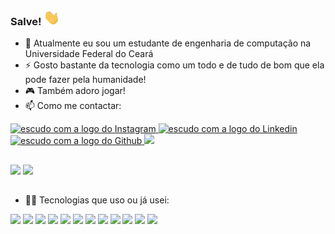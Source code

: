### Salve! <img src="https://raw.githubusercontent.com/ABSphreak/ABSphreak/master/gifs/Hi.gif" height=25px/>

<!--
**VicMatteus/VicMatteus** is a ✨ _special_ ✨ repository because its `README.md` (this file) appears on your GitHub profile.
Here are some ideas to get you started:
- 🔭 I’m currently working on ...
- 🌱 I’m currently learning ...
- 👯 I’m looking to collaborate on ...
- 🤔 I’m looking for help with ...
- 💬 Ask me about ...
- 📫 How to reach me: ...
- 😄 Pronouns: ...
- ⚡ Fun fact: ...
-->

- 🌱 Atualmente eu sou um estudante de engenharia de computação na Universidade Federal do Ceará
- ⚡ Gosto bastante da tecnologia como um todo e de tudo de bom que ela pode fazer pela humanidade!
- 🎮 Também adoro jogar!
- 📫 Como me contactar: 
<a href="https://www.instagram.com/v.matteu/"> 
  <img src = "https://img.shields.io/badge/Instagram-E4405F?style=for-the-badge&logo=instagram&logoColor=white" alt="escudo com a logo do Instagram">
</a>
<a href="http://www.linkedin.com/in/vitor-mateus-computer-engineering-stdt"> 
  <img src = "https://img.shields.io/badge/LinkedIn-0077B5?style=for-the-badge&logo=linkedin&logoColor=white" alt="escudo com a logo do Linkedin">
</a>
<a href="https://github.com/VicMatteus"> 
  <img src = "https://img.shields.io/badge/GitHub-100000?style=for-the-badge&logo=github&logoColor=white" alt="escudo com a logo do Github">
</a>
<a href="https://steamcommunity.com/profiles/76561198153442683/"> 
  <img src = "https://img.shields.io/badge/Steam-000000?style=for-the-badge&logo=steam&logoColor=white">
</a>

<br>

##

<div style="display: inline-block; text-align:center;">
  <img src="https://github-readme-stats.vercel.app/api?username=VicMatteus&theme=tokyonight" height="165px""/>
  <img src="https://github-readme-stats.vercel.app/api/top-langs/?username=VicMatteus&theme=tokyonight&layout=compact&hide=css,c,makefile" />
<!--Ocultei o CSS pois era discrepante devido ao Bootstrap. Apenas um repo com o btstrap pegava cerca de 90% das linguagens mais usadas, mas isso acaba ocultando o C tbm.-->
</div>

##

 - 👨‍💻 Tecnologias que uso ou já usei:
<section>
<!-- tecnologias que conheço -->
  <img src="https://cdn.jsdelivr.net/gh/devicons/devicon/icons/c/c-original.svg" width="70px"/>

  <img src="https://cdn.jsdelivr.net/gh/devicons/devicon/icons/embeddedc/embeddedc-original.svg" width="60px"/>

  <img src="https://cdn.jsdelivr.net/gh/devicons/devicon/icons/java/java-original.svg" width="60px"/>

  <img src="https://cdn.jsdelivr.net/gh/devicons/devicon/icons/python/python-original-wordmark.svg" width="60px"/>
  
  <img src="https://cdn.jsdelivr.net/gh/devicons/devicon/icons/jupyter/jupyter-original-wordmark.svg" width="60px"/>

<!-- GIT -->
  <img src="https://cdn.jsdelivr.net/gh/devicons/devicon/icons/git/git-original.svg" width="60px"/>

  <img src="https://cdn.icon-icons.com/icons2/2351/PNG/512/logo_github_icon_143196.png" width="60px"/>

<!-- WEB -->
  <img src="https://cdn.jsdelivr.net/gh/devicons/devicon/icons/html5/html5-original.svg" width="60px"/>

  <img src="https://cdn.jsdelivr.net/gh/devicons/devicon/icons/css3/css3-original.svg" width="60px"/>
  
  <img src="https://cdn.jsdelivr.net/gh/devicons/devicon/icons/javascript/javascript-original.svg" width="60px"/>
                                                                                                   
  <img src="https://cdn.jsdelivr.net/gh/devicons/devicon/icons/bootstrap/bootstrap-plain-wordmark.svg" width="60px" />

<!-- TESTES -->
  <img src="https://cdn.jsdelivr.net/gh/devicons/devicon/icons/jira/jira-original.svg" width="60px"/>

</section>
